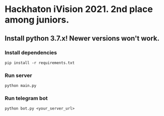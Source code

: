 # Hackhaton iVision 2021. 2nd place among juniors.

## Install python 3.7.x! Newer versions won't work.

### Install dependencies
`pip install -r requirements.txt`

### Run server
`python main.py`

### Run telegram bot
`python bot.py <your_server_url>`

